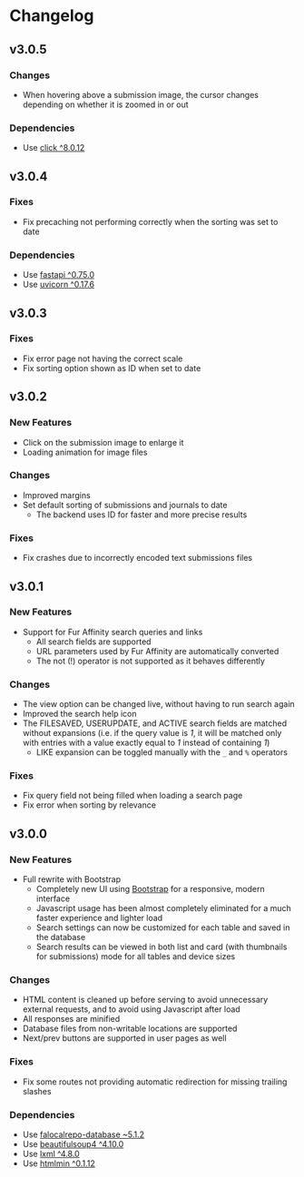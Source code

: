 # Changelog

## v3.0.5

### Changes

* When hovering above a submission image, the cursor changes depending on whether it is zoomed in or out

### Dependencies

* Use [click ^8.0.12](https://pypi.org/project/click/8.0.12)

## v3.0.4

### Fixes

* Fix precaching not performing correctly when the sorting was set to date

### Dependencies

* Use [fastapi ^0.75.0](https://pypi.org/project/fastapi/0.75.0)
* Use [uvicorn ^0.17.6](https://pypi.org/project/uvicorn/0.17.6)

## v3.0.3

### Fixes

* Fix error page not having the correct scale
* Fix sorting option shown as ID when set to date

## v3.0.2

### New Features

* Click on the submission image to enlarge it
* Loading animation for image files

### Changes

* Improved margins
* Set default sorting of submissions and journals to date
    * The backend uses ID for faster and more precise results

### Fixes

* Fix crashes due to incorrectly encoded text submissions files

## v3.0.1

### New Features

* Support for Fur Affinity search queries and links
    * All search fields are supported
    * URL parameters used by Fur Affinity are automatically converted
    * The not (!) operator is not supported as it behaves differently

### Changes

* The view option can be changed live, without having to run search again
* Improved the search help icon
* The FILESAVED, USERUPDATE, and ACTIVE search fields are matched without expansions (i.e. if the query value is _1_, it
  will be matched only with entries with a value exactly equal to _1_ instead of containing _1_)
    * LIKE expansion can be toggled manually with the `_` and `%` operators

### Fixes

* Fix query field not being filled when loading a search page
* Fix error when sorting by relevance

## v3.0.0

### New Features

* Full rewrite with Bootstrap
    * Completely new UI using [Bootstrap](https://getbootstrap.com) for a responsive, modern interface
    * Javascript usage has been almost completely eliminated for a much faster experience and lighter load
    * Search settings can now be customized for each table and saved in the database
    * Search results can be viewed in both list and card (with thumbnails for submissions) mode for all tables and
      device sizes

### Changes

* HTML content is cleaned up before serving to avoid unnecessary external requests, and to avoid using Javascript after
  load
* All responses are minified
* Database files from non-writable locations are supported
* Next/prev buttons are supported in user pages as well

### Fixes

* Fix some routes not providing automatic redirection for missing trailing slashes

### Dependencies

* Use [falocalrepo-database ~5.1.2](https://pypi.org/project/falocalrepo-database/5.1.2)
* Use [beautifulsoup4 ^4.10.0](https://pypi.org/project/beautifulsoup4/4.10.0)
* Use [lxml ^4.8.0](https://pypi.org/project/lxml/4.8.0)
* Use [htmlmin ^0.1.12](https://pypi.org/project/htmlmin/0.1.12)